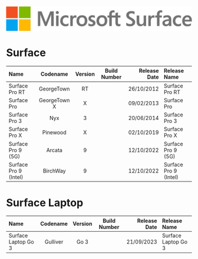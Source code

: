 <p align="center">
  <img src="https://github.com/InstallingEverything/MicrosoftBuildNumbers/blob/main/Images/Surface/MicrosoftSurface.png" />
</p>

# **Surface**

| Name                                                   | Codename          | Version | Build Number      | Release Date | Release Name                                             |
| :----------------------------------------------------- | :---------------: | :-----: | :---------------: | -----------: | :------------------------------------------------------- |
| Surface Pro RT                                         | GeorgeTown        | RT      |                   |  26/10/2012  | Surface Pro RT                                           |
| Surface Pro                                            | GeorgeTown X      | X       |                   |  09/02/2013  | Surface Pro                                              |
| Surface Pro 3                                          | Nyx               | 3       |                   |  20/06/2014  | Surface Pro 3                                            |
| Surface Pro X                                          | Pinewood          | X       |                   |  02/10/2019  | Surface Pro X                                            |
| Surface Pro 9 (5G)                                     | Arcata            | 9       |                   |  12/10/2022  | Surface Pro 9 (5G)                                       |
| Surface Pro 9 (Intel)                                  | BirchWay          | 9       |                   |  12/10/2022  | Surface Pro 9 (Intel)                                    |



# **Surface Laptop**

| Name                                                   | Codename          | Version | Build Number      | Release Date | Release Name                                             |
| :----------------------------------------------------- | :---------------: | :-----: | :---------------: | -----------: | :------------------------------------------------------- |
| Surface Laptop Go 3                                    | Gulliver          | Go 3    |                   |  21/09/2023  | Surface Laptop Go 3                                      |